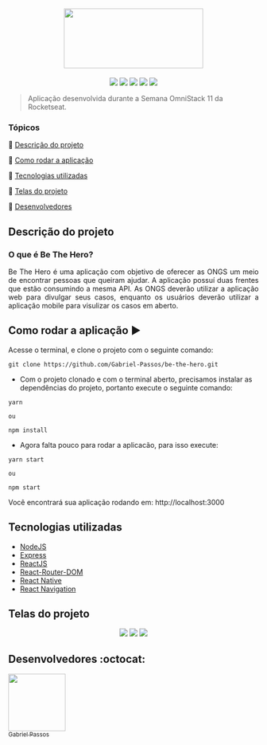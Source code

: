 <h1 align="center" >
  <img height="120px" width="280px" src="https://user-images.githubusercontent.com/43184223/88621126-0e214080-d076-11ea-86f3-3e7bcaf50dce.png">
</h1>

<p align="center">
  <a href="https://expressjs.com/"><img src="https://img.shields.io/static/v1?label=Express&message=4.17.1&color=6807f9&style=flat"/><a/>
  <a href="https://reactjs.org/"><img src="https://img.shields.io/static/v1?label=React&message=16.13.1&color=6807f9&style=flat"/><a/>
  <a href="https://reactrouter.com/"><img src="https://img.shields.io/static/v1?label=React-Router-DOM&message=5.1.2&color=6807f9&style=flat"/><a/>
  <a href="https://reactnative.dev/"><img src="https://img.shields.io/static/v1?label=React-Native&message=sdk-36.0.0&color=6807f9&style=flat"/><a/>
  <a href="https://reactnavigation.org/"><img src="https://img.shields.io/static/v1?label=React-Navigation&message=5.1.3&color=6807f9&style=flat"/><a/>
</p>

> Aplicação desenvolvida durante a Semana OmniStack 11 da Rocketseat.

### Tópicos 

:small_blue_diamond: [Descrição do projeto](#descrição-do-projeto)

:small_blue_diamond: [Como rodar a aplicação](#como-rodar-a-aplicação-arrow_forward)

:small_blue_diamond: [Tecnologias utilizadas](#tecnologias-utilizadas)

:small_blue_diamond: [Telas do projeto](#telas-do-projeto)

:small_blue_diamond: [Desenvolvedores](#desenvolvedores-octocat)

## Descrição do projeto

### O que é Be The Hero?

<p align="justify">
  Be The Hero é uma aplicação com objetivo de oferecer as ONGS um meio de encontrar pessoas que queiram ajudar. A aplicação possuí duas frentes que estão consumindo a mesma API. As ONGS deverão utilizar a aplicação web para divulgar seus casos, enquanto os usuários deverão utilizar a aplicação mobile para visulizar os casos em aberto.
</p>


## Como rodar a aplicação :arrow_forward:

Acesse o terminal, e clone o projeto com o seguinte comando: 

```
git clone https://github.com/Gabriel-Passos/be-the-hero.git
```

- Com o projeto clonado e com o terminal aberto, precisamos instalar as dependências do projeto, portanto execute o seguinte comando:

```
yarn 

ou 

npm install
```

- Agora falta pouco para rodar a aplicacão, para isso execute: 

```
yarn start

ou

npm start
```

Você encontrará sua aplicação rodando em: http://localhost:3000

## Tecnologias utilizadas

- [NodeJS](https://nodejs.org/en/docs/)
- [Express](https://expressjs.com/)
- [ReactJS](https://reactjs.org/docs/)
- [React-Router-DOM](https://reactrouter.com/)
- [React Native](https://reactnative.dev/docs/getting-started)
- [React Navigation](https://reactnavigation.org/)

## Telas do projeto 

<p align="center"> 
  <img src="https://user-images.githubusercontent.com/43184223/88622388-1d55bd80-d079-11ea-8a71-ae2b00590c32.png">
  <img src="https://user-images.githubusercontent.com/43184223/88622910-21360f80-d07a-11ea-9138-c8937d9286fc.png">
  <img src="https://user-images.githubusercontent.com/43184223/88623018-63f7e780-d07a-11ea-9789-46caf914507f.png">
</p>

## Desenvolvedores :octocat:

[<img src="https://avatars3.githubusercontent.com/u/43184223?s=460&u=50810abc34900ea6134a9bd0b8a04e2c8640ddc4&v=4" width=115><br><sub>Gabriel Passos</sub>](https://github.com/Gabriel-Passos)
